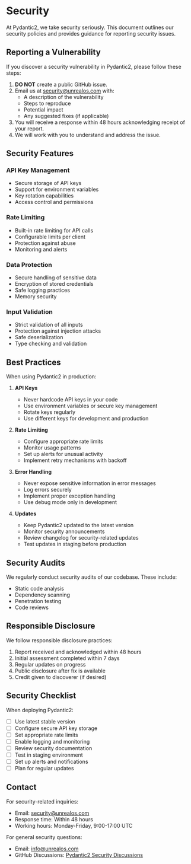 # Security

At Pydantic2, we take security seriously. This document outlines our security policies and provides guidance for reporting security issues.

## Reporting a Vulnerability

If you discover a security vulnerability in Pydantic2, please follow these steps:

1. **DO NOT** create a public GitHub issue.
2. Email us at [security@unrealos.com](mailto:security@unrealos.com) with:
   - A description of the vulnerability
   - Steps to reproduce
   - Potential impact
   - Any suggested fixes (if applicable)
3. You will receive a response within 48 hours acknowledging receipt of your report.
4. We will work with you to understand and address the issue.

## Security Features

### API Key Management

- Secure storage of API keys
- Support for environment variables
- Key rotation capabilities
- Access control and permissions

### Rate Limiting

- Built-in rate limiting for API calls
- Configurable limits per client
- Protection against abuse
- Monitoring and alerts

### Data Protection

- Secure handling of sensitive data
- Encryption of stored credentials
- Safe logging practices
- Memory security

### Input Validation

- Strict validation of all inputs
- Protection against injection attacks
- Safe deserialization
- Type checking and validation

## Best Practices

When using Pydantic2 in production:

1. **API Keys**
   - Never hardcode API keys in your code
   - Use environment variables or secure key management
   - Rotate keys regularly
   - Use different keys for development and production

2. **Rate Limiting**
   - Configure appropriate rate limits
   - Monitor usage patterns
   - Set up alerts for unusual activity
   - Implement retry mechanisms with backoff

3. **Error Handling**
   - Never expose sensitive information in error messages
   - Log errors securely
   - Implement proper exception handling
   - Use debug mode only in development

4. **Updates**
   - Keep Pydantic2 updated to the latest version
   - Monitor security announcements
   - Review changelog for security-related updates
   - Test updates in staging before production

## Security Audits

We regularly conduct security audits of our codebase. These include:

- Static code analysis
- Dependency scanning
- Penetration testing
- Code reviews

## Responsible Disclosure

We follow responsible disclosure practices:

1. Report received and acknowledged within 48 hours
2. Initial assessment completed within 7 days
3. Regular updates on progress
4. Public disclosure after fix is available
5. Credit given to discoverer (if desired)

## Security Checklist

When deploying Pydantic2:

- [ ] Use latest stable version
- [ ] Configure secure API key storage
- [ ] Set appropriate rate limits
- [ ] Enable logging and monitoring
- [ ] Review security documentation
- [ ] Test in staging environment
- [ ] Set up alerts and notifications
- [ ] Plan for regular updates

## Contact

For security-related inquiries:
- Email: [security@unrealos.com](mailto:security@unrealos.com)
- Response time: Within 48 hours
- Working hours: Monday-Friday, 9:00-17:00 UTC

For general security questions:
- Email: [info@unrealos.com](mailto:info@unrealos.com)
- GitHub Discussions: [Pydantic2 Security Discussions](https://github.com/markolofsen/pydantic2/discussions/categories/security)
